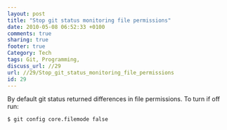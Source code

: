 ```yaml
---
layout: post
title: "Stop git status monitoring file permissions"
date: 2010-05-08 06:52:33 +0100 
comments: true
sharing: true
footer: true
Category: Tech
tags: Git, Programming,
discuss_url: //29
url: //29/Stop_git_status_monitoring_file_permissions
id: 29
---
```

By default git status returned differences in file permissions. To turn if off run:

    $ git config core.filemode false
